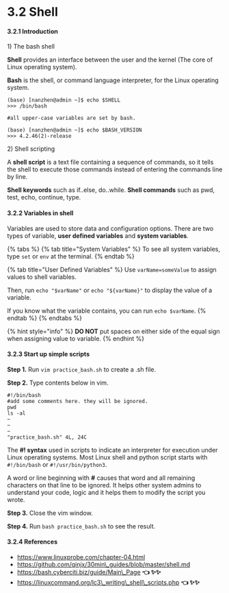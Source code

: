 # 3.2 Shell

#### 3.2.1 Introduction

1\) The bash shell

**Shell** provides an interface between the user and the kernel \(The core of Linux operating system\).

**Bash** is the shell, or command language interpreter, for the Linux operating system. 

```text
(base) [nanzhen@admin ~]$ echo $SHELL
>>> /bin/bash

#all upper-case variables are set by bash.

(base) [nanzhen@admin ~]$ echo $BASH_VERSION
>>> 4.2.46(2)-release
```

2\) Shell scripting

A **shell script** is a text file containing a sequence of commands, so it tells the shell to execute those commands instead of entering the commands line by line.

**Shell keywords** such as if..else, do..while. **Shell commands** such as pwd, test, echo, continue, type. 

#### 3.2.2 Variables in shell

Variables are used to store data and configuration options. There are two types of variable, **user defined variables** and **system variables**.

{% tabs %}
{% tab title="System Variables" %}
To see all system variables, type `set` or `env` at the terminal.
{% endtab %}

{% tab title="User Defined Variables" %}
Use `varName=someValue` to assign values to shell variables.

Then, run `echo "$varName"` or `echo "${varName}"` to display the value of a variable.

If you know what the variable contains, you can run `echo $varName`.
{% endtab %}
{% endtabs %}

{% hint style="info" %}
**DO NOT** put spaces on either side of the equal sign when assigning value to variable.
{% endhint %}

#### 3.2.3 Start up simple scripts

**Step 1.** Run `vim practice_bash.sh` to create a .sh file.

**Step 2.** Type contents below in vim.

```text
#!/bin/bash
#add some comments here. they will be ignored.
pwd
ls -al
~                                                                                                                   
~  
~                                                                                                                 
"practice_bash.sh" 4L, 24C    
```

The **\#! syntax** used in scripts to indicate an interpreter for execution under Linux operating systems. Most Linux shell and python script starts with `#!/bin/bash` or `#!/usr/bin/python3`. 

A word or line beginning with **\#** causes that word and all remaining characters on that line to be ignored. It helps other system admins to understand your code, logic and it helps them to modify the script you wrote.

**Step 3.** Close the vim window.

**Step 4.** Run `bash practice_bash.sh` to see the result.

#### 3.2.4 References

* https://www.linuxprobe.com/chapter-04.html
* https://github.com/qinjx/30min\_guides/blob/master/shell.md
* https://bash.cyberciti.biz/guide/Main\_Page  **👈  ✨✨**  
* https://linuxcommand.org/lc3\_writing\_shell\_scripts.php **👈  ✨✨** 



